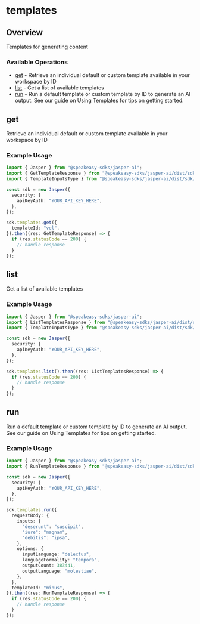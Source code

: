 # templates

## Overview

Templates for generating content

### Available Operations

* [get](#get) - Retrieve an individual default or custom template available in your workspace by ID
* [list](#list) - Get a list of available templates
* [run](#run) - Run a default template or custom template by ID to generate an AI output. See our guide on Using Templates for tips on getting started.

## get

Retrieve an individual default or custom template available in your workspace by ID

### Example Usage

```typescript
import { Jasper } from "@speakeasy-sdks/jasper-ai";
import { GetTemplateResponse } from "@speakeasy-sdks/jasper-ai/dist/sdk/models/operations";
import { TemplateInputsType } from "@speakeasy-sdks/jasper-ai/dist/sdk/models/shared";

const sdk = new Jasper({
  security: {
    apiKeyAuth: "YOUR_API_KEY_HERE",
  },
});

sdk.templates.get({
  templateId: "vel",
}).then((res: GetTemplateResponse) => {
  if (res.statusCode == 200) {
    // handle response
  }
});
```

## list

Get a list of available templates

### Example Usage

```typescript
import { Jasper } from "@speakeasy-sdks/jasper-ai";
import { ListTemplatesResponse } from "@speakeasy-sdks/jasper-ai/dist/sdk/models/operations";
import { TemplateInputsType } from "@speakeasy-sdks/jasper-ai/dist/sdk/models/shared";

const sdk = new Jasper({
  security: {
    apiKeyAuth: "YOUR_API_KEY_HERE",
  },
});

sdk.templates.list().then((res: ListTemplatesResponse) => {
  if (res.statusCode == 200) {
    // handle response
  }
});
```

## run

Run a default template or custom template by ID to generate an AI output. See our guide on Using Templates for tips on getting started.

### Example Usage

```typescript
import { Jasper } from "@speakeasy-sdks/jasper-ai";
import { RunTemplateResponse } from "@speakeasy-sdks/jasper-ai/dist/sdk/models/operations";

const sdk = new Jasper({
  security: {
    apiKeyAuth: "YOUR_API_KEY_HERE",
  },
});

sdk.templates.run({
  requestBody: {
    inputs: {
      "deserunt": "suscipit",
      "iure": "magnam",
      "debitis": "ipsa",
    },
    options: {
      inputLanguage: "delectus",
      languageFormality: "tempora",
      outputCount: 383441,
      outputLanguage: "molestiae",
    },
  },
  templateId: "minus",
}).then((res: RunTemplateResponse) => {
  if (res.statusCode == 200) {
    // handle response
  }
});
```
